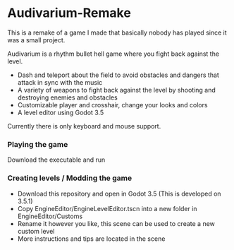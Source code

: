 # Audivarium-Remake

This is a remake of a game I made that basically nobody has played since it was a small project.

Audivarium is a rhythm bullet hell game where you fight back against the level.
- Dash and teleport about the field to avoid obstacles and dangers that attack in sync with the music
- A variety of weapons to fight back against the level by shooting and destroying enemies and obstacles
- Customizable player and crosshair, change your looks and colors
- A level editor using Godot 3.5

Currently there is only keyboard and mouse support.

### Playing the game
Download the executable and run

### Creating levels / Modding the game
- Download this repository and open in Godot 3.5 (This is developed on 3.5.1)
- Copy EngineEditor/EngineLevelEditor.tscn into a new folder in EngineEditor/Customs
- Rename it however you like, this scene can be used to create a new custom level
- More instructions and tips are located in the scene
